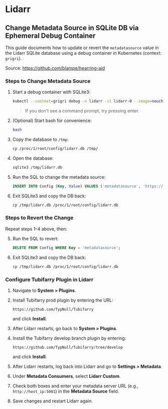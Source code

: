 # Lidarr

## Change Metadata Source in SQLite DB via Ephemeral Debug Container

This guide documents how to update or revert the `metadatasource` value in the Lidarr SQLite
database using a debug container in Kubernetes (context: `grigri`).

Source: https://github.com/blampe/hearring-aid

### Steps to Change Metadata Source

1. Start a debug container with SQLite3:

   ```sh
   kubectl --context=grigri debug -n lidarr -it lidarr-0 --image=nouchka/sqlite3 --target=lidarr -- /bin/sh
   ```

   > If you don't see a command prompt, try pressing enter.

2. (Optional) Start bash for convenience:

   ```sh
   bash
   ```

3. Copy the database to `/tmp`:

   ```sh
   cp /proc/1/root/config/lidarr.db /tmp/
   ```

4. Open the database:

   ```sh
   sqlite3 /tmp/lidarr.db
   ```

5. Run the SQL to change the metadata source:

   ```sql
   INSERT INTO Config (Key, Value) VALUES ('metadatasource', 'https://api.musicinfo.pro/api/v0.4/');
   ```

6. Exit SQLite3 and copy the DB back:
   ```sh
   cp /tmp/lidarr.db /proc/1/root/config/lidarr.db
   ```

### Steps to Revert the Change

Repeat steps 1–4 above, then:

5. Run the SQL to revert:

   ```sql
   DELETE FROM Config WHERE Key = 'metadatasource';
   ```

6. Exit SQLite3 and copy the DB back:
   ```sh
   cp /tmp/lidarr.db /proc/1/root/config/lidarr.db
   ```

### Configure Tubifarry Plugin in Lidarr

1. Navigate to **System > Plugins**.
2. Install Tubifarry prod plugin by entering the URL:

   ```
   https://github.com/TypNull/Tubifarry
   ```

   and click **Install**.

3. After Lidarr restarts, go back to **System > Plugins**.
4. Install the Tubifarry develop branch plugin by entering:

   ```
   https://github.com/TypNull/Tubifarry/tree/develop
   ```

   and click **Install**.

5. After Lidarr restarts, log back into Lidarr and go to **Settings > Metadata**.
6. Under **Metadata Consumers**, select **Lidarr Custom**.
7. Check both boxes and enter your metadata server URL (e.g., `http://host_ip:5001`) in the
   **Metadata Source** field.
8. Save changes and restart Lidarr again.
